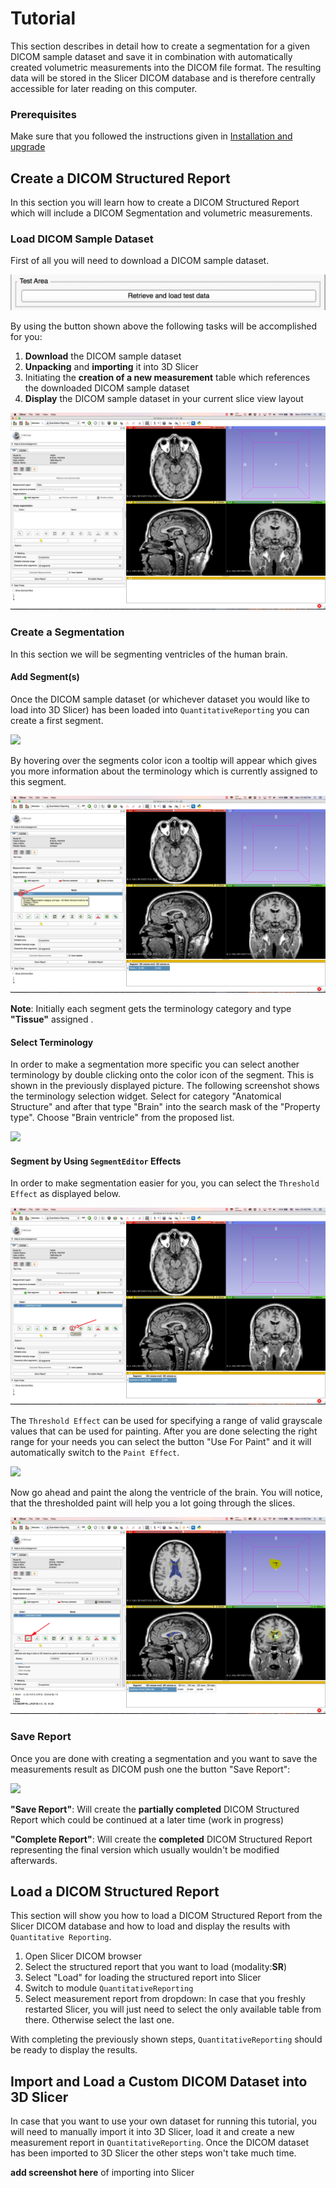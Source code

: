 # Tutorial

This section describes in detail how to create a segmentation for a given DICOM sample dataset and save it in combination with automatically created volumetric measurements into the DICOM file format. The resulting data will be stored in the Slicer DICOM database and is therefore centrally accessible for later reading on this computer.

### Prerequisites

Make sure that you followed the instructions given in [Installation and upgrade](install.md)

## Create a DICOM Structured Report

In this section you will learn how to create a DICOM Structured Report which will include a DICOM Segmentation and volumetric measurements.

### Load DICOM Sample Dataset

First of all you will need to download a DICOM sample dataset. 

![](screenshots/testarea.png)

By using the button shown above the following tasks will be accomplished for you: 

1. **Download** the DICOM sample dataset
2. **Unpacking** and **importing** it into 3D Slicer 
3. Initiating the **creation of a new measurement** table which references the downloaded DICOM sample dataset 
4. **Display** the DICOM sample dataset in your current slice view layout

![](screenshots/loaded_sample_dataset.png)

### Create a Segmentation

In this section we will be segmenting ventricles of the human brain.

#### Add Segment(s)

Once the DICOM sample dataset (or whichever dataset you would like to load into 3D Slicer) has been loaded into `QuantitativeReporting` you can create a first segment. 

![](/screenshots/add_segment.png)

By hovering over the segments color icon a tooltip will appear which gives you more information about the terminology which is currently assigned to this segment. 

![](screenshots/added_segment.png)

**Note**: Initially each segment gets the terminology category and type **"Tissue"** assigned .

#### Select Terminology

In order to make a segmentation more specific you can select another terminology by double clicking onto the color icon of the segment. This is shown in the previously displayed picture. The following screenshot shows the terminology selection widget. Select for category "Anatomical Structure" and after that type "Brain" into the search mask of the "Property type". Choose "Brain ventricle" from the proposed list.

![](screenshots/select_terminology.png)

#### Segment by Using `SegmentEditor` Effects

In order to make segmentation easier for you, you can select the `Threshold Effect` as displayed below.

![](screenshots/thresholding_tooltip.png)

The `Threshold Effect` can be used for specifying a range of valid grayscale values that can be used for painting. After you are done selecting the right range for your needs you can select the button "Use For Paint" and it will automatically switch to the `Paint Effect`. 

![](docs/screenshots/thresholding.png)

Now go ahead and paint the along the ventricle of the brain. You will notice, that the thresholded paint will help you a lot going through the slices.

![](screenshots/thresholded_painting.png)

### Save Report
Once you are done with creating a segmentation and you want to save the measurements result as DICOM push one the button "Save Report":

![](screenshots/save_report.png)

**"Save Report"**: Will create the **partially completed** DICOM Structured Report which could be continued at a later time (work in progress)

**"Complete Report"**: Will create the **completed** DICOM Structured Report representing the final version which usually wouldn't be modified afterwards.

## Load a DICOM Structured Report

This section will show you how to load a DICOM Structured Report from the Slicer DICOM database and how to load and display the results with `Quantitative Reporting`.

1. Open Slicer DICOM browser
2. Select the structured report that you want to load (modality:**SR**)
3. Select "Load" for loading the structured report into Slicer
4. Switch to module `QuantitativeReporting`
5. Select measurement report from dropdown: In case that you freshly restarted Slicer, you will just need to select the only available table from there. Otherwise select the last one.

With completing the previously shown steps, `QuantitativeReporting` should be ready to display the results.  


## Import and Load a Custom DICOM Dataset into 3D Slicer

In case that you want to use your own dataset for running this tutorial, you will need to manually import it into 3D Slicer, load it and create a new measurement report in `QuantitativeReporting`. Once the DICOM dataset has been imported to 3D Slicer the other steps won't take much time.


**add screenshot here** of importing into Slicer


